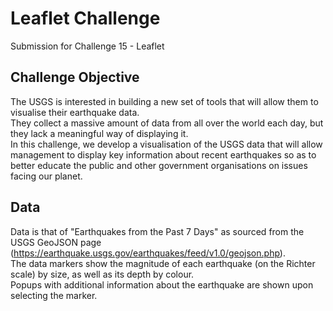 # Leaflet Challenge
Submission for Challenge 15 - Leaflet

## Challenge Objective
The USGS is interested in building a new set of tools that will allow them to visualise their earthquake data.  
They collect a massive amount of data from all over the world each day, but they lack a meaningful way of displaying it.  
In this challenge, we develop a visualisation of the USGS data that will allow management to display key information about recent earthquakes so as to better educate the public and other government organisations  on issues facing our planet.

## Data
Data is that of "Earthquakes from the Past 7 Days" as sourced from the USGS GeoJSON page (https://earthquake.usgs.gov/earthquakes/feed/v1.0/geojson.php).   
The data markers show the magnitude of each earthquake (on the Richter scale) by size, as well as its depth by colour.  
Popups with additional information about the earthquake are shown upon selecting the marker.  
